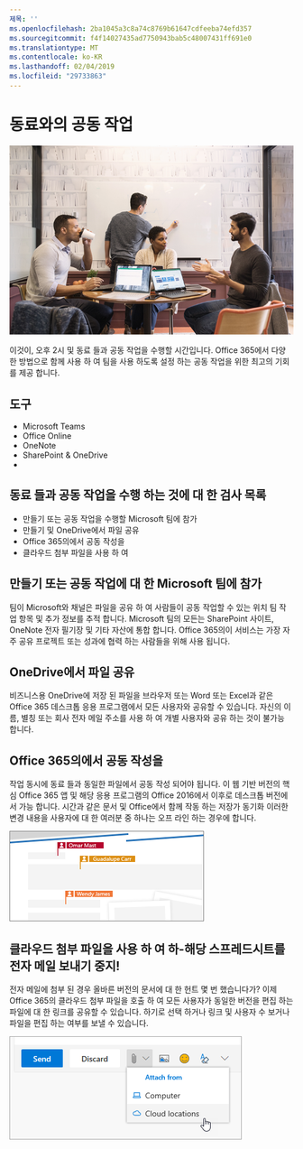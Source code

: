 ```yaml
---
제목: ''
ms.openlocfilehash: 2ba1045a3c8a74c8769b61647cdfeeba74efd357
ms.sourcegitcommit: f4f14027435ad7750943bab5c48007431ff691e0
ms.translationtype: MT
ms.contentlocale: ko-KR
ms.lasthandoff: 02/04/2019
ms.locfileid: "29733863"
---
```

# <a name="collaborating-with-colleagues"></a>동료와의 공동 작업

![시각적 통근](media/ditl_collab.png)

이것이, 오후 2시 및 동료 들과 공동 작업을 수행할 시간입니다. Office 365에서 다양 한 방법으로 함께 사용 하 여 팀을 사용 하도록 설정 하는 공동 작업을 위한 최고의 기회를 제공 합니다. 

## <a name="tools"></a>도구
- Microsoft Teams
- Office Online
- OneNote
- SharePoint & OneDrive
- 
## <a name="checklist-for-collaborating-with-colleagues"></a>동료 들과 공동 작업을 수행 하는 것에 대 한 검사 목록
- 만들기 또는 공동 작업을 수행할 Microsoft 팀에 참가
- 만들기 및 OneDrive에서 파일 공유 
- Office 365의에서 공동 작성을 
- 클라우드 첨부 파일을 사용 하 여

## <a name="create-or-join-a-microsoft-team-for-collaboration"></a>만들기 또는 공동 작업에 대 한 Microsoft 팀에 참가

팀이 Microsoft와 채널은 파일을 공유 하 여 사람들이 공동 작업할 수 있는 위치 팀 작업 항목 및 추가 정보를 추적 합니다. Microsoft 팀의 모든는 SharePoint 사이트, OneNote 전자 필기장 및 기타 자산에 통합 합니다. Office 365의이 서비스는 가장 자주 공유 프로젝트 또는 성과에 협력 하는 사람들을 위해 사용 됩니다. 

## <a name="share-files-from-your-onedrive"></a>OneDrive에서 파일 공유
비즈니스용 OneDrive에 저장 된 파일을 브라우저 또는 Word 또는 Excel과 같은 Office 365 데스크톱 응용 프로그램에서 모든 사용자와 공유할 수 있습니다. 자신의 이름, 별칭 또는 회사 전자 메일 주소를 사용 하 여 개별 사용자와 공유 하는 것이 불가능 합니다. 

## <a name="co-create-in-office-365"></a>Office 365의에서 공동 작성을
작업 동시에 동료 들과 동일한 파일에서 공동 작성 되어야 됩니다. 이 웹 기반 버전의 핵심 Office 365 앱 및 해당 응용 프로그램의 Office 2016에서 이후로 데스크톱 버전에서 가능 합니다.  시간과 같은 문서 및 Office에서 함께 작동 하는 저장가 동기화 이러한 변경 내용을 사용자에 대 한 여러분 중 하나는 오프 라인 하는 경우에 합니다. 

![Word에서 Co 작성자](media/ditl_coauth.png)

## <a name="use-cloud-attachments---stop-emailing-that-spreadsheet"></a>클라우드 첨부 파일을 사용 하 여 하-해당 스프레드시트를 전자 메일 보내기 중지!
전자 메일에 첨부 된 경우 올바른 버전의 문서에 대 한 헌트 몇 번 했습니다가? 이제 Office 365의 클라우드 첨부 파일을 호출 하 여 모든 사용자가 동일한 버전을 편집 하는 파일에 대 한 링크를 공유할 수 있습니다.  하기로 선택 하거나 링크 및 사용자 수 보거나 파일을 편집 하는 여부를 보낼 수 있습니다. 

![클라우드 첨부 파일](media/ditl_cloudattach.png)

